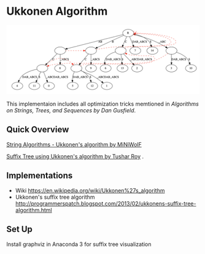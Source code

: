 # Ukkonen Algorithm

![image-20210828005352148](image-20210828005348029.png)

This implementaion includes all optimization tricks memtioned in *Algorithms on Strings, Trees, and Sequences by Dan Gusfield*. 

## Quick Overview

[String Algorithms - Ukkonen's algorithm by MiNiWolF](https://www.youtube.com/watch?v=WbLKFzqvacg)

[Suffix Tree using Ukkonen's algorithm by Tushar Roy](https://www.youtube.com/watch?v=aPRqocoBsFQ) . 

## Implementations

- Wiki https://en.wikipedia.org/wiki/Ukkonen%27s_algorithm
- Ukkonen's suffix tree algorithm http://programmerspatch.blogspot.com/2013/02/ukkonens-suffix-tree-algorithm.html

## Set Up

Install graphviz in Anaconda 3 for suffix tree visualization

